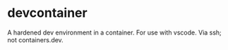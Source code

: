 # devcontainer
A hardened dev environment in a container. For use with vscode. Via ssh; not containers.dev.
